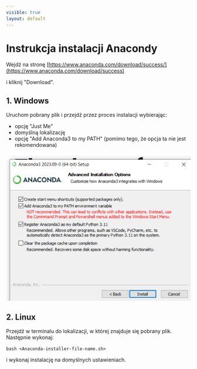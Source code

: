 ```yaml
---
visible: true
layout: default
---
```


# Instrukcja instalacji Anacondy

Wejdź na stronę [https://www.anaconda.com/download/success/](https://www.anaconda.com/download/success)

i kliknij "Download".

## 1. Windows 

Uruchom pobrany plik i przejdź przez proces instalacji wybierając:

- opcję "Just Me"
- domyślną lokalizację
- opcję "Add Anaconda3 to my PATH" (pomimo tego, że opcja ta nie jest rekomendowana)

![anaconda](/assets/img/instalki/anaconda.png)


## 2. Linux

Przejdź w terminalu do lokalizacji, w której znajduje się pobrany plik. Następnie wykonaj:
```
bash <Anaconda-installer-file-name.sh>
```

i wykonaj instalację na domyślnych ustawieniach.
